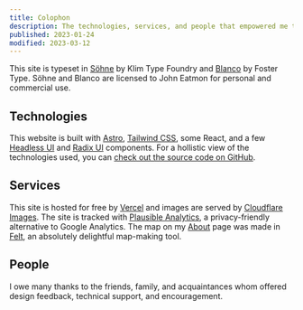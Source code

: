 ```yaml
---
title: Colophon
description: The technologies, services, and people that empowered me to build this website.
published: 2023-01-24
modified: 2023-03-12
---
```


This site is typeset in [Söhne](https://klim.co.nz/retail-fonts/soehne/) by Klim Type Foundry and [Blanco](https://www.fostertype.com/retail-type/blanco) by Foster Type. Söhne and Blanco are licensed to John Eatmon for personal and commercial use.

## Technologies

This website is built with [Astro](https://astro.build), [Tailwind CSS](https://tailwindcss.com/), some React, and a few [Headless UI](https://headlessui.com/) and [Radix UI](https://www.radix-ui.com/) components. For a hollistic view of the technologies used, you can [check out the source code on GitHub](https://github.com/johneatmon/eatmon.co).

## Services

This site is hosted for free by [Vercel](https://vercel.com/) and images are served by [Cloudflare Images](https://www.cloudflare.com/products/cloudflare-images/). The site is tracked with [Plausible Analytics](https://plausible.io/), a privacy-friendly alternative to Google Analytics. The map on my [About](/about) page was made in [Felt](https://felt.com/), an absolutely delightful map-making tool.

## People

I owe many thanks to the friends, family, and acquaintances whom offered design feedback, technical support, and encouragement.

